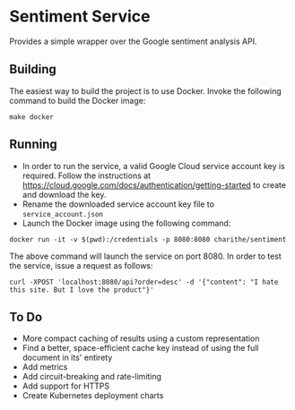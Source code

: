 Sentiment Service
=================

Provides a simple wrapper over the Google sentiment analysis API.


Building
--------

The easiest way to build the project is to use Docker. Invoke the following command to build the Docker image:

```
make docker
```

Running
-------

- In order to run the service, a valid Google Cloud service account key is required. Follow the instructions at https://cloud.google.com/docs/authentication/getting-started to create and download the key.
- Rename the downloaded service account key file to `service_account.json`
- Launch the Docker image using the following command:

```
docker run -it -v $(pwd):/credentials -p 8080:8080 charithe/sentiment
```

The above command will launch the service on port 8080. In order to test the service, issue a request as follows:

```
curl -XPOST 'localhost:8080/api?order=desc' -d '{"content": "I hate this site. But I love the product"}'
```


To Do
-----

- More compact caching of results using a custom representation 
- Find a better, space-efficient cache key instead of using the full document in its' entirety
- Add metrics
- Add circuit-breaking and rate-limiting
- Add support for HTTPS
- Create Kubernetes deployment charts


